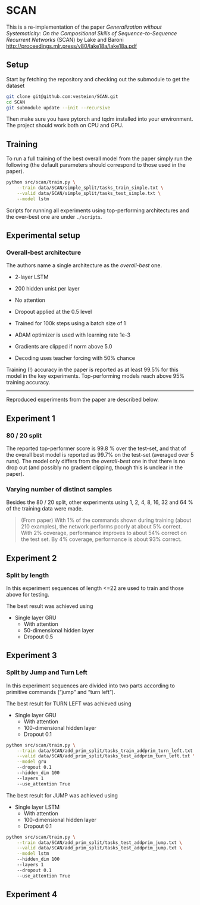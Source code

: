 # SCAN

This is a re-implementation of the paper _Generalization without Systematicity: On the Compositional Skills of Sequence-to-Sequence Recurrent Networks_ (SCAN) by Lake and Baroni http://proceedings.mlr.press/v80/lake18a/lake18a.pdf

## Setup

Start by fetching the repository and checking out the submodule to get the dataset

```bash
git clone git@github.com:vesteinn/SCAN.git
cd SCAN
git submodule update --init --recursive
```

Then make sure you have pytorch and tqdm installed into your environment. The project should work both on CPU and GPU.

## Training

To run a full training of the best overall model from the paper simply run the following (the default parameters should correspond to those used in the paper).

```bash
python src/scan/train.py \
    --train data/SCAN/simple_split/tasks_train_simple.txt \
    --valid data/SCAN/simple_split/tasks_test_simple.txt \
    --model lstm
```

Scripts for running all experiments using top-performing architectures and the over-best one are under `./scripts`.

## Experimental setup

### Overall-best architecture

The authors name a single architecture as the *overall-best* one.

* 2-layer LSTM
* 200 hidden unist per layer
* No attention
* Dropout applied at the 0.5 level

* Trained for 100k steps using a batch size of 1
* ADAM optimizer is used with learning rate 1e-3
* Gradients are clipped if norm above 5.0
* Decoding uses teacher forcing with 50% chance

Training (!) accuracy in the paper is reported as at least 99.5% for this model in the key experiments. Top-performing models reach above 95% training accuracy.

---

Reproduced experiments from the paper are described below.

## Experiment 1

### 80 / 20 split
The reported top-performer score is 99.8 % over the test-set, and that of the overall best model is reported as 99.7% on the test-set (averaged over 5 runs). The model only differs from the *overall-best* one in that there is no drop out (and possibly no gradient clipping, though this is unclear in the paper).

### Varying number of distinct samples
Besides the 80 / 20 split, other experiments using 1, 2, 4, 8, 16, 32 and 64 % of the training data were made.

> (From paper) With 1% of the commands shown during training (about 210 examples), the network performs poorly at about 5% correct. With 2% coverage, performance improves to about 54% correct on the test set. By 4% coverage, performance is about 93% correct. 

## Experiment 2

### Split by length
In this experiment sequences of length <=22 are used to train and those above for testing.

The best result was achieved using
* Single layer GRU
  - With attention
  - 50-dimensional hidden layer
  - Dropout 0.5

## Experiment 3

### Split by Jump and Turn Left
In this experiment sequences are divided into two parts according to primitive commands (“jump” and “turn left”).

The best result for TURN LEFT was achieved using
* Single layer GRU
  - With attention
  - 100-dimensional hidden layer
  - Dropout 0.1

```bash
python src/scan/train.py \
    --train data/SCAN/add_prim_split/tasks_train_addprim_turn_left.txt \
    --valid data/SCAN/add_prim_split/tasks_test_addprim_turn_left.txt \
    --model gru
    --dropout 0.1
    --hidden_dim 100 
    --layers 1 
    --use_attention True
```

The best result for JUMP was achieved using
* Single layer LSTM
  - With attention
  - 100-dimensional hidden layer
  - Dropout 0.1

```bash
python src/scan/train.py \
    --train data/SCAN/add_prim_split/tasks_test_addprim_jump.txt \
    --valid data/SCAN/add_prim_split/tasks_test_addprim_jump.txt \
    --model lstm  
    --hidden_dim 100 
    --layers 1 
    --dropout 0.1 
    --use_attention True
```

## Experiment 4

